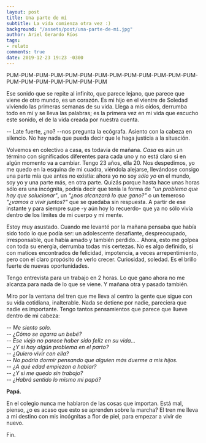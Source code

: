 ```yaml
---
layout: post
title: Una parte de mí
subtitle: La vida comienza otra vez :)
background: "/assets/post/una-parte-de-mi.jpg"
author: Ariel Gerardo Ríos
tags:
- relato
comments: true
date: 2019-12-23 19:23 -0300
---
```

PUM-PUM-PUM-PUM-PUM-PUM-PUM-PUM-PUM-PUM-PUM-PUM-PUM-PUM-PUM-PUM-PUM-PUM-PUM-PUM

Ese sonido que se repite al infinito, que parece lejano, que parece que viene
de otro mundo, es un corazón. Es mi hijo en el vientre de Soledad viviendo las
primeras semanas de su vida. Llega a mis oídos, derrumba todo en mí y se lleva
las palabras; es la primera vez en mi vida que escucho este sonido, el de la
vida creada por nuestra cuenta.

-- Late fuerte, ¿no? --nos pregunta la ecógrafa. Asiento con la cabeza en
silencio. No hay nada que pueda decir que le haga justicia a la situación.

Volvemos en colectivo a casa, es todavía de mañana. *Casa* es aún un término
con significados diferentes para cada uno y no está claro si en algún momento
va a cambiar. Tengo 23 años, ella 20. Nos despedimos, yo me quedo en la esquina
de mi cuadra, viéndola alejarse, llevándose consigo una parte mía que antes no
existía: ahora yo no soy *sólo yo* en el mundo, soy yo y una parte más, en otra
parte. Quizás porque hasta hace unas horas sólo era una incógnita, podría decir
que tenía la forma de *"un problema que hay que solucionar"*, un *"¿nos
alcanzará lo que gano?"* o un temeroso *"¿vamos a vivir juntos?"* que se
quedaba sin respuesta. A partir de ese instante y para siempre supe -y aún hoy
lo recuerdo- que ya no sólo vivía dentro de los límites de mi cuerpo y mi mente.

Estoy muy asustado. Cuando me levanté por la mañana pensaba que había sido todo
lo que podía ser: un adolescente desafiante, despreocupado, irresponsable, que
había amado y también perdido... Ahora, esto me golpea con toda su energía,
derrumba todas mis certezas. No es algo definido, sí con matices encontrados de
felicidad, impotencia, a veces arrepentimiento, pero con el claro propósito de
verlo crecer. Curiosidad, soledad. Es el brillo fuerte de nuevas oportunidades.

Tengo entrevista para un trabajo en 2 horas. Lo que gano ahora no me alcanza
para nada de lo que se viene. Y mañana otra y pasado también.

Miro por la ventana del tren que me lleva al centro la gente que sigue con su
vida cotidiana, inalterable. Nada se detiene por nadie, pareciera que nadie es
importante. Tengo tantos pensamientos que parece que llueve dentro de mi
cabeza:

-- *Me siento solo.*<br />
-- *¿Cómo se agarra un bebé?*<br />
-- *Ese viejo no parece haber sido feliz en su vida...*<br />
-- *¿Y si hay algún problema en el parto?*<br />
-- *¿Quiero vivir con ella?*<br />
-- *No podría dormir pensando que alguien más duerme a mis hijos.*<br />
-- *¿A qué edad empiezan a hablar?*<br />
-- *¿Y si me quedo sin trabajo?*<br />
-- *¿Habrá sentido lo mismo mi papá?*<br />

**Papá.**

En el colegio nunca me hablaron de las cosas que importan. Está mal, pienso, ¿o
es acaso que esto se aprenden sobre la marcha? El tren me lleva a mi destino
con mis incógnitas a flor de piel, para empezar a vivir de nuevo.

Fin.
